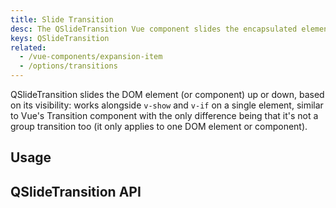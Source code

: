 ```yaml
---
title: Slide Transition
desc: The QSlideTransition Vue component slides the encapsulated element up or down, based on its visibility. Works alongside v-show and v-if.
keys: QSlideTransition
related:
  - /vue-components/expansion-item
  - /options/transitions
---
```

QSlideTransition slides the DOM element (or component) up or down, based on its visibility: works alongside `v-show` and `v-if` on a single element, similar to Vue's Transition component with the only difference being that it's not a group transition too (it only applies to one DOM element or component).

## Usage
<doc-example title="Basic" file="QSlideTransition/Basic" />

## QSlideTransition API
<doc-api file="QSlideTransition" />
